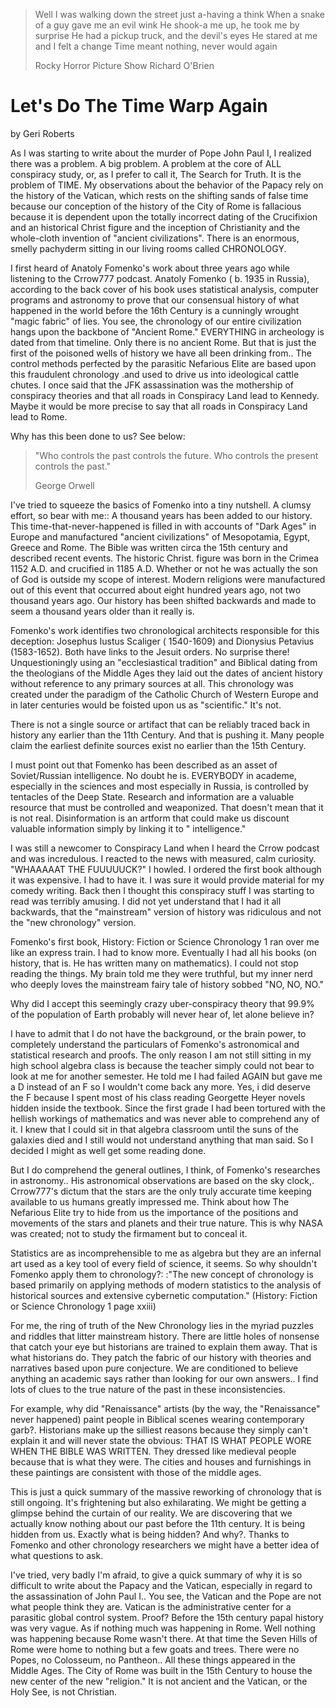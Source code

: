 > Well I was walking down the street just a-having a think
> When a snake of a guy gave me an evil wink
> He shook-a me up, he took me by surprise
> He had a pickup truck, and the devil's eyes
> He stared at me and I felt a change
> Time meant nothing, never would again
>
> Rocky Horror Picture Show
> Richard O'Brien

# Let's Do The Time Warp Again

by Geri Roberts

As I was starting to write about the murder of Pope John Paul I, I realized there was a problem. A big problem. A
problem at the core of ALL conspiracy study, or, as I prefer to call it, The Search for Truth. It is the problem of
TIME. My observations about the behavior of the Papacy rely on the history of the Vatican, which rests on the shifting
sands of false time because our conception of the history of the City of Rome is fallacious because it is dependent upon
the totally incorrect dating of the Crucifixion and an historical Christ figure and the inception of Christianity and
the whole-cloth invention of "ancient civilizations". There is an enormous, smelly pachyderm sitting in our living rooms
called CHRONOLOGY.

I first heard of Anatoly Fomenko's work about three years ago while listening to the Crrow777 podcast. Anatoly Fomenko (
b. 1935 in Russia), according to the back cover of his book uses statistical analysis, computer programs and astronomy
to prove that our consensual history of what happened in the world before the 16th Century is a cunningly wrought "magic
fabric" of lies. You see, the chronology of our entire civilization hangs upon the backbone of "Ancient Rome."
EVERYTHING in archeology is dated from that timeline. Only there is no ancient Rome. But that is just the first of the
poisoned wells of history we have all been drinking from.. The control methods perfected by the parasitic Nefarious
Elite are based upon this fraudulent chronology .and used to drive us into ideological cattle chutes. I once said that
the JFK assassination was the mothership of conspiracy theories and that all roads in Conspiracy Land lead to Kennedy.
Maybe it would be more precise to say that all roads in Conspiracy Land lead to Rome.

Why has this been done to us? See below:

> "Who controls the past controls the future.
> Who controls the present controls the past."
>
> George Orwell



I've tried to squeeze the basics of Fomenko into a tiny nutshell. A clumsy effort, so bear with me:: A thousand years
has been added to our history. This time-that-never-happened is filled in with accounts of "Dark Ages" in Europe and
manufactured "ancient civilizations" of Mesopotamia, Egypt, Greece and Rome. The Bible was written circa the 15th
century and described recent events. The historic Christ. figure was born in the Crimea 1152 A.D. and crucified in 1185
A.D. Whether or not he was actually the son of God is outside my scope of interest. Modern religions were manufactured
out of this event that occurred about eight hundred years ago, not two thousand years ago. Our history has been shifted
backwards and made to seem a thousand years older than it really is.

Fomenko's work identifies two chronological architects responsible for this deception: Josephus Iustus Scaliger (
1540-1609) and Dionysius Petavius (1583-1652). Both have links to the Jesuit orders. No surprise there!  Unquestioningly
using an "ecclesiastical tradition"  and Biblical dating from the theologians of the Middle Ages they laid out the dates
of ancient history without reference to any primary sources at all. This chronology was created under the paradigm of
the Catholic Church of Western Europe and in later centuries would be foisted upon us as "scientific."  It's not.

There is not a single source or artifact that can be reliably traced back in history any earlier than the 11th Century.
And that is pushing it. Many people claim the earliest definite sources exist no earlier than the 15th Century.

I must point out that Fomenko has been described as an asset of Soviet/Russian intelligence. No doubt he is. EVERYBODY
in academe, especially in the sciences and most especially in Russia, is controlled by tentacles of the Deep State.
Research and information are a valuable resource that must be controlled and weaponized. That doesn't mean that it is
not real. Disinformation is an artform that could make us discount valuable information simply by linking it to "
intelligence."

I was still a newcomer to Conspiracy Land when I heard the Crrow podcast and was incredulous. I reacted to the news with
measured, calm curiosity.   "WHAAAAAT THE FUUUUUCK?" I howled. I ordered the first book although it was expensive. I had
to have it. I was sure it would provide material for my comedy writing. Back then I thought this conspiracy stuff I was
starting to read was terribly amusing. I did not yet understand that I had it all backwards, that the "mainstream"
version of history was ridiculous and not the "new chronology" version.

Fomenko's first book, History: Fiction or Science Chronology 1 ran over me like an express train. I had to know more.
Eventually I had all his books (on history, that is. He has written many on mathematics). I could not stop reading the
things. My brain told me they were truthful, but my inner nerd who deeply loves the mainstream fairy tale of history
sobbed "NO, NO, NO."

Why did I accept this seemingly crazy uber-conspiracy theory that 99.9% of the population of Earth probably will never
hear of, let alone believe in?

I have to admit that I do not have the background, or the brain power, to completely understand the particulars of
Fomenko's astronomical and statistical research and proofs. The only reason I am not still sitting in my high school
algebra class is because the teacher simply could not bear to look at me for another semester. He told me I had failed
AGAIN but gave me a D instead of an F so I wouldn't come back any more. Yes, i did deserve the F because I spent most of
his class reading Georgette Heyer novels hidden inside the textbook. Since the first grade I had been tortured with the
hellish workings of mathematics and was never able to comprehend any of it. I knew that I could sit in that algebra
classroom until the suns of the galaxies died and I still would not understand anything that man said. So I decided I
might as well get some reading done.

But I do comprehend the general outlines, I think, of Fomenko's researches in astronomy.. His astronomical observations
are based on the sky clock,. Crrow777's dictum that the stars are the only truly accurate time keeping available to us
humans greatly impressed me. Think about how The Nefarious Elite try to hide from us the importance of the positions and
movements of the stars and planets and their true nature. This is why NASA was created; not to study the firmament but
to conceal it.

Statistics are as incomprehensible to me as algebra but they are an infernal art used as a key tool of every field of
science, it seems. So why shouldn't Fomenko apply them to chronology?:   :"The new concept of chronology is based
primarily on applying methods of modern statistics to the analysis of historical sources and extensive cybernetic
computation."  (History:  Fiction or Science Chronology 1 page xxiii)

For me, the ring of truth of the New Chronology lies in the myriad puzzles and riddles that litter mainstream history.
There are little holes of nonsense that catch your eye but historians are trained to explain them away. That is what
historians do. They patch the fabric of our history with theories and narratives based upon pure conjecture. We are
conditioned to believe anything an academic says rather than looking for our own answers.. I find lots of clues to the
true nature of the past in these inconsistencies.

For example, why did "Renaissance" artists (by the way, the "Renaissance" never happened) paint people in Biblical
scenes wearing contemporary garb?. Historians make up the silliest reasons because they simply can't explain it and will
never state the obvious:  THAT IS WHAT PEOPLE WORE WHEN THE BIBLE WAS WRITTEN. They dressed like medieval people because
that is what they were. The cities and houses and furnishings in these paintings are consistent with those of the middle
ages.

This is just a quick summary of the massive reworking of chronology that is still ongoing. It's frightening but also
exhilarating. We might be getting a glimpse behind the curtain of our reality. We are discovering that we actually know
nothing about our past before the 11th century. It is being hidden from us. Exactly what is being hidden? And why?.
Thanks to Fomenko and other chronology researchers we might have a better idea of what questions to ask.

I've tried, very badly I'm afraid, to give a quick summary of why it is so difficult to write about the Papacy and the
Vatican, especially in regard to the assassination of John Paul I.. You see, the Vatican and the Pope are not what
people think they are. Vatican is the administrative center for a parasitic global control system. Proof? Before the
15th century papal history was very vague. As if nothing much was happening in Rome. Well nothing was happening because
Rome wasn't there. At that time the Seven Hills of Rome were home to nothing but a few goats and trees. There were no
Popes, no Colosseum, no Pantheon.. All these things appeared in the Middle Ages. The City of Rome was built in the 15th
Century to house the new center of the new "religion."  It is not ancient and the Vatican, or the Holy See, is not
Christian.  